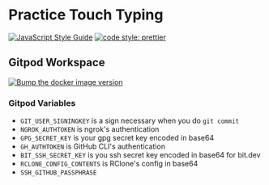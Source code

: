 # Practice Touch Typing

[![JavaScript Style Guide](https://img.shields.io/badge/code_style-standard-brightgreen.svg)](https://standardjs.com)
[![code style: prettier](https://img.shields.io/badge/code_style-prettier-ff69b4.svg?style=flat-square)](https://github.com/prettier/prettier)

## Gitpod Workspace

[![Bump the docker image version](https://github.com/nju33/gitpod-workspace/actions/workflows/bump-docker-image-version.yml/badge.svg)](https://github.com/nju33/gitpod-workspace/actions/workflows/bump-docker-image-version.yml)

### Gitpod Variables

- `GIT_USER_SIGNINGKEY` is a sign necessary when you do `git commit`
- `NGROK_AUTHTOKEN` is ngrok's authentication
- `GPG_SECRET_KEY` is your gpg secret key encoded in base64
- `GH_AUTHTOKEN` is GitHub CLI's authentication
- `BIT_SSH_SECRET_KEY` is you ssh secret key encoded in base64 for bit.dev
- `RCLONE_CONFIG_CONTENTS` is RClone's config in base64
- `SSH_GITHUB_PASSPHRASE`
